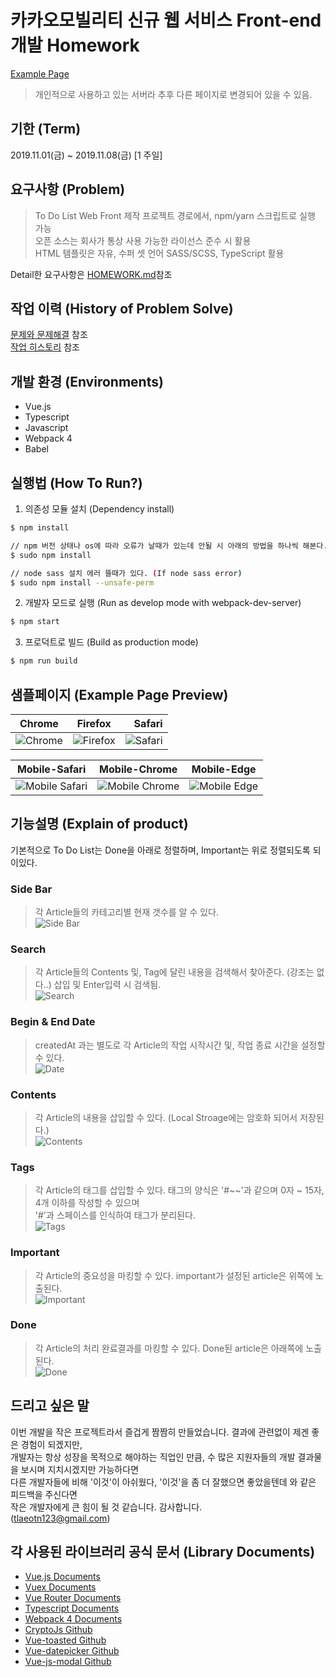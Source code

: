 # 카카오모빌리티 신규 웹 서비스 Front-end 개발 Homework  
[Example Page](http://15.164.141.35)
> 개인적으로 사용하고 있는 서버라 추후 다른 페이지로 변경되어 있을 수 있음.

## 기한 (Term)
2019.11.01(금) ~ 2019.11.08(금) [1 주일]  

## 요구사항 (Problem)
> To Do List Web Front 제작
프로젝트 경로에서, npm/yarn 스크립트로 실행 가능  
오픈 소스는 회사가 통상 사용 가능한 라이선스 준수 시 활용  
HTML 템플릿은 자유, 수퍼 셋 언어 SASS/SCSS, TypeScript 활용  

Detail한 요구사항은 [HOMEWORK.md](https://github.com/SimDaeSoo/Kakao_Mobility_Front_Homework/blob/master/HOMEWORK.md)참조  

## 작업 이력 (History of Problem Solve)
[문제와 문제해결](https://github.com/SimDaeSoo/Kakao_Mobility_Front_Homework/blob/master/SOLUTION.md) 참조  
[작업 히스토리](https://github.com/SimDaeSoo/Kakao_Mobility_Front_Homework/commits/master) 참조  

## 개발 환경 (Environments)
- Vue.js
- Typescript
- Javascript
- Webpack 4
- Babel

## 실행법 (How To Run?)
1. 의존성 모듈 설치 (Dependency install)
```sh
$ npm install

// npm 버전 상태나 os에 따라 오류가 날때가 있는데 안될 시 아래의 방법을 하나씩 해본다.
$ sudo npm install

// node sass 설치 에러 뜰때가 있다. (If node sass error)
$ sudo npm install --unsafe-perm
```  

2. 개발자 모드로 실행 (Run as develop mode with webpack-dev-server)
```sh
$ npm start
```  

3. 프로덕트로 빌드 (Build as production mode)
```sh
$ npm run build
```

## 샘플페이지 (Example Page Preview)  
| Chrome | Firefox | Safari |
|---|:---:|---:|
![Chrome](http://15.164.141.35/src/assets/github_image/Chrome.png) | ![Firefox](http://15.164.141.35/src/assets/github_image/Firefox.png) | ![Safari](http://15.164.141.35/src/assets/github_image/Safari.png)

| Mobile-Safari | Mobile-Chrome | Mobile-Edge |
|---|:---:|:---:|
![Mobile Safari](http://15.164.141.35/src/assets/github_image/Mobile_Safari.png) | ![Mobile Chrome](http://15.164.141.35/src/assets/github_image/Mobile_Chrome.png) | ![Mobile Edge](http://15.164.141.35/src/assets/github_image/Mobile_Edge.png)

## 기능설명 (Explain of product)
기본적으로 To Do List는 Done을 아래로 정렬하며, Important는 위로 정렬되도록 되이있다.

### Side Bar  
>각 Article들의 카테고리별 현재 갯수를 알 수 있다.  
![Side Bar](http://15.164.141.35/src/assets/github_image/image_8.png)

### Search  
>각 Article들의 Contents 및, Tag에 달린 내용을 검색해서 찾아준다. (강조는 없다..) 삽입 및 Enter입력 시 검색됨.  
![Search](http://15.164.141.35/src/assets/github_image/image_9.png)

### Begin & End Date  
>createdAt 과는 별도로 각 Article의 작업 시작시간 및, 작업 종료 시간을 설정할 수 있다.  
![Date](http://15.164.141.35/src/assets/github_image/image_10.png)

### Contents  
>각 Article의 내용을 삽입할 수 있다. (Local Stroage에는 암호화 되어서 저장된다.)  
![Contents](http://15.164.141.35/src/assets/github_image/image_11.png)

### Tags  
>각 Article의 태그를 삽입할 수 있다. 태그의 양식은 '#\~\~'과 같으며 0자 ~ 15자, 4개 이하를 작성할 수 있으며  
'#'과 스페이스를 인식하여 태그가 분리된다.  
![Tags](http://15.164.141.35/src/assets/github_image/image_12.png)

### Important  
>각 Article의 중요성을 마킹할 수 있다. important가 설정된 article은 위쪽에 노출된다.  
![Important](http://15.164.141.35/src/assets/github_image/image_13.png)

### Done  
>각 Article의 처리 완료결과를 마킹할 수 있다. Done된 article은 아래쪽에 노출된다.  
![Done](http://15.164.141.35/src/assets/github_image/image_14.png)

## 드리고 싶은 말
이번 개발을 작은 프로젝트라서 즐겁게 짬짬히 만들었습니다. 결과에 관련없이 제겐 좋은 경험이 되겠지만,  
개발자는 항상 성장을 목적으로 해야하는 직업인 만큼, 수 많은 지원자들의 개발 결과물을 보시며 지치시겠지만 가능하다면  
다른 개발자들에 비해 '이것'이 아쉬웠다, '이것'을 좀 더 잘했으면 좋았을텐데 와 같은 피드백을 주신다면  
작은 개발자에게 큰 힘이 될 것 같습니다. 감사합니다.  
(tlaeotn123@gmail.com)

## 각 사용된 라이브러리 공식 문서 (Library Documents)
- [Vue.js Documents](https://kr.vuejs.org/v2/guide/index.html)  
- [Vuex Documents](https://vuex.vuejs.org/kr/)  
- [Vue Router Documents](https://router.vuejs.org/kr/)  
- [Typescript Documents](https://www.typescriptlang.org/docs/home.html)  
- [Webpack 4 Documents](https://webpack.js.org/concepts/)  
- [CryptoJs Github](https://github.com/brix/crypto-js)  
- [Vue-toasted Github](https://madewithvuejs.com/vue-toasted)  
- [Vue-datepicker Github](https://github.com/charliekassel/vuejs-datepicker)  
- [Vue-js-modal Github](https://github.com/euvl/vue-js-modal)